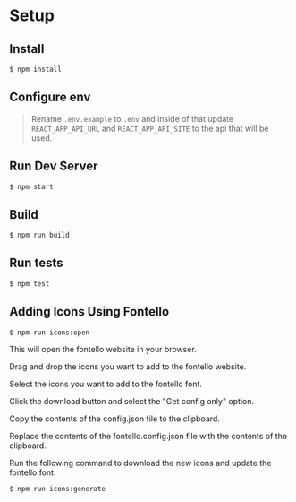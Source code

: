 # Setup

## Install

```bash
$ npm install
```

## Configure env
> Rename ```.env.example``` to ```.env``` and inside of that update ```REACT_APP_API_URL``` and ```REACT_APP_API_SITE``` to the api that will be used.

## Run Dev Server

```bash
$ npm start
```

## Build

```bash
$ npm run build
```

## Run tests

```bash
$ npm test
```

## Adding Icons Using Fontello

```bash
$ npm run icons:open
```
This will open the fontello website in your browser.

Drag and drop the icons you want to add to the fontello website.

Select the icons you want to add to the fontello font.

Click the download button and select the "Get config only" option.

Copy the contents of the config.json file to the clipboard.

Replace the contents of the fontello.config.json file with the contents of the clipboard.

Run the following command to download the new icons and update the fontello font.

```bash
$ npm run icons:generate
```
